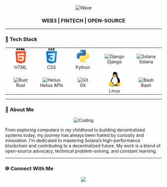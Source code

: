 <div align="center">
  <img src="https://user-images.githubusercontent.com/46750750/118325857-f917d400-b4ea-11eb-8506-93e5f5a3a126.gif" alt="Wave" width="30"/>  
  <h3>WEB3 | FINTECH | OPEN-SOURCE</h3>
</div>


---

### 🔧 **Tech Stack**

<div align="center">
  <table>
    <tr>
      <td align="center" width="120"><img src="https://raw.githubusercontent.com/devicons/devicon/master/icons/html5/html5-original-wordmark.svg" alt="HTML" width="50"/><br>HTML</td>
      <td align="center" width="120"><img src="https://raw.githubusercontent.com/devicons/devicon/master/icons/css3/css3-original-wordmark.svg" alt="CSS" width="50"/><br>CSS</td>
      <td align="center" width="120"><img src="https://raw.githubusercontent.com/devicons/devicon/master/icons/python/python-original.svg" alt="Python" width="50"/><br>Python</td>
      <td align="center" width="120"><img src="https://cdn.worldvectorlogo.com/logos/django.svg" alt="Django" width="50"/><br>Django</td>
      <td align="center" width="120"><img src="https://cryptologos.cc/logos/solana-sol-logo.svg?v=025" alt="Solana" width="50"/><br>Solana</td>
    </tr>
    <tr>
      <td align="center" width="120"><img src="https://upload.wikimedia.org/wikipedia/commons/d/d5/Rust_programming_language_black_logo.svg" alt="Rust" width="50"/><br>Rust</td>
      <td align="center" width="120"><img src="https://app.ashbyhq.com/api/images/org-theme-logo/b083f53d-31a9-48fd-98f0-190f8c724c95/696c566d-1b82-4aa8-8acc-8cfdb68841f5.png" alt="Helius" width="50"/><br>Helius APIs</td>
      <td align="center" width="120"><img src="https://www.vectorlogo.zone/logos/git-scm/git-scm-icon.svg" alt="Git" width="50"/><br>Git</td>
      <td align="center" width="120"><img src="https://raw.githubusercontent.com/devicons/devicon/master/icons/linux/linux-original.svg" alt="Linux" width="50"/><br>Linux</td>
      <td align="center" width="120"><img src="https://www.vectorlogo.zone/logos/gnu_bash/gnu_bash-icon.svg" alt="Bash" width="50"/><br>Bash</td>
    </tr>
  </table>
</div>

---


### 📖 **About Me**

<div align="center">
  <img src="https://user-images.githubusercontent.com/46750750/118327398-bf9e9800-b4ed-11eb-81c6-e27a7f1f0cf0.gif" alt="Coding" width="300"/>
</div>

<p>
From exploring computers in my childhood to building decentralized systems today, my journey has always been fueled by curiosity and innovation.  
I’m dedicated to mastering Solana’s high-performance blockchain and contributing to a decentralized future.  
My work is a blend of open-source advocacy, technical problem-solving, and constant learning.
</p>

---

### 🌐 **Connect With Me**

<div align="center">
  <a href="https://www.linkedin.com/in/mahdibahlouli/" target="_blank">
    <img src="https://img.shields.io/badge/-LinkedIn-blue?style=for-the-badge&logo=linkedin&logoColor=white"/>
  </a>

</div>
